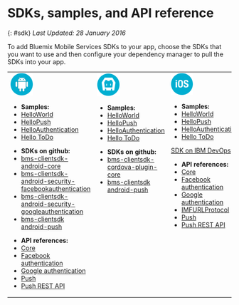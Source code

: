 # SDKs, samples, and API reference
{: #sdk}
*Last Updated: 28 January 2016* 

To add Bluemix Mobile Services SDKs to your app, choose the SDKs that you want to use and then configure your dependency manager to pull the SDKs into your app.

<table id="sdk__sdk-table-mbaas" class="mobile-dl"><tbody><tr class="doc-tr-even"><td><img src="images/Droid_SDK_icon.png" alt="android">
<!---
<p class="cta"><a href="/docs/starters/mobilefirst/gettingstarted/android_existingproject.html#setup_sdk_gradle">Get SDK</a></p>
--->

<ul><li><strong>Samples:</strong></li>
<li><a href="gettingstarted/android.html">HelloWorld</a></li>
<li><a href="https://github.com/ibm-bluemix-mobile-services/bms-samples-android-hellopush" rel="external" title="(Opens in a new tab or window)" target="_blank">HelloPush</a>
</li>
<li><a href="https://github.com/ibm-bluemix-mobile-services/bms-samples-android-helloauthentication" rel="external" title="(Opens in a new tab or window)" target="_blank">HelloAuthentication</a>
</li>
<li><a href="https://github.com/ibm-bluemix-mobile-services/bms-samples-android-hellotodo" rel="external" title="(Opens in a new tab or window)" target="_blank">Hello ToDo</a></li>

</ul>

<ul><li><strong>SDKs on github:</strong></li>
<li><a href="https://github.com/ibm-bluemix-mobile-services/bms-clientsdk-android-core" rel="external" title="(Opens in a new tab or window)" target="_blank">bms-clientsdk-android-core</a></li>
<li><a href="https://github.com/ibm-bluemix-mobile-services/bms-clientsdk-android-security-facebookauthentication" rel="external" title="(Opens in a new tab or window)" target="_blank">bms-clientsdk-android-security-facebookauthentication</a></li>
<li><a href="https://github.com/ibm-bluemix-mobile-services/bms-clientsdk-android-security-googleauthentication" rel="external" title="(Opens in a new tab or window)" target="_blank">bms-clientsdk-android-security-googleauthentication</a></li>
<li><a href="https://github.com/ibm-bluemix-mobile-services/bms-clientsdk-android-push" rel="external" title="(Opens in a new tab or window)" target="_blank">bms-clientsdk android-push</a></li>
</ul>
<ul>
<li><strong>API references:</strong></li>
<li><a href="https://www.{DomainName}/docs/api/content/api/mobilefirst/android/core-api-doc/overview-summary.html" rel="external" title="(Opens in a new tab or window)" target="_blank">Core</a></li>
<li><a href="https://www.{DomainName}/docs/api/content/api/mobilefirst/android/facebook-api-doc/index.html" rel="external" title="(Opens in a new tab or window)" target="_blank">Facebook authentication</a></li>
<li><a href="https://www.{DomainName}/docs/api/content/api/mobilefirst/android/google-api-doc/index.html" rel="external" title="(Opens in a new tab or window)" target="_blank">Google authentication </a></li>
<li><a href="https://www.{DomainName}/docs/api/content/api/mobilefirst/android/push-api-doc/overview-summary.html" rel="external" title="(Opens in a new tab or window)" target="_blank">Push</a></li>
<li><a href="https://www.{DomainName}/docs/api/content/api/mobilefirst/android/push-api-doc/overview-summary.html" rel="external" title="(Opens in a new tab or window)" target="_blank">Push REST API</a></li>
</ul>
</td><td valign="top"><img src="images/cordova_logo_white.png" alt="cordova">
<!---
<p class="cta"><a href="test">Get SDK</a></p>
--->
<!---
<ul><li><strong>Samples:</strong></li>
<li><a href="gettingstarted/cordova.html">HelloWorld</a></li>
-->
</ul>

<ul><li><strong>Samples:</strong></li>
<li><a href="gettingstarted/cordova.html">HelloWorld</a></li>
<li><a href="https://github.com/ibm-bluemix-mobile-services/bms-samples-cordova-hellopush" rel="external" title="(Opens in a new tab or window)" target="_blank">HelloPush</a>
</li>
<li><a href="https://github.com/ibm-bluemix-mobile-services/bms-samples-cordova-helloauthentication" rel="external" title="(Opens in a new tab or window)" target="_blank">HelloAuthentication</a>
</li>
<li><a href="https://github.com/ibm-bluemix-mobile-services/bms-samples-cordova-hellotodo/" rel="external" title="(Opens in a new tab or window)" target="_blank">Hello ToDo</a></li>
</ul>

<ul><li><strong>SDKs on github:</strong></li>
<li><a href="https://github.com/ibm-bluemix-mobile-services/bms-clientsdk-cordova-plugin-core" rel="external" title="(Opens in a new tab or window)" target="_blank">bms-clientsdk-cordova-plugin-core</a></li>
<li><a href="https://github.com/ibm-bluemix-mobile-services/bms-clientsdk-cordova-plugin-push" rel="external" title="(Opens in a new tab or window)" target="_blank">bms-clientsdk android-push</a></li>
</ul>

</td>
<td valign="top"><img src="images/iOS_SDK_icon.png" alt="ios">

<!---
<p class="cta"><a href="/docs/starters/mobilefirst/gettingstarted/existingproject.html#setup_sdk_cocoapods">Get
SDK</a></p> --->

<ul><li><strong>Samples:</strong></li>
<li><a href="gettingstarted/ios.html">HelloWorld</a></li>
<li><a href="https://github.com/ibm-bluemix-mobile-services/bms-samples-ios-hellopush" rel="external" title="(Opens in a new tab or window)" target="_blank">HelloPush</a>
</li>
<li><a href="https://github.com/ibm-bluemix-mobile-services/bms-samples-ios-helloauthentication" rel="external" title="(Opens in a new tab or window)" target="_blank">HelloAuthentication</a>
</li>
<li><a href="https://github.com/ibm-bluemix-mobile-services/bms-samples-ios-hellotodo" rel="external" title="(Opens in a new tab or window)" target="_blank">Hello ToDo</a></li>
</ul>

<p class="devops"><a href="https://hub.jazz.net/git/bluemixmobilesdk/imf-ios-sdk/archive?revstr=master">SDK on IBM
DevOps</a></p>
<ul>
<li><strong>API references:</strong></li>
<li><a href="https://www.{DomainName}/docs/api/content/api/mobilefirst/ios/IMFCore_api-doc/html/index.html" rel="external" title="(Opens in a new tab or window)" target="_blank">Core</a></li>
<li><a href="https://www.{DomainName}/docs/api/content/api/mobilefirst/ios/IMFFacebookAuthentication_api-doc/html/index.html" rel="external" title="(Opens in a new tab or window)" target="_blank">Facebook authentication</a></li>
<li><a href="https://www.{DomainName}/docs/api/content/api/mobilefirst/ios/IMFGoogleAuthentication_api-doc/html/index.html" rel="external" title="(Opens in a new tab or window)" target="_blank">Google authentication </a></li>
<li><a href="https://www.{DomainName}/docs/api/content/api/mobilefirst/ios/IMFURLProtocol_api-doc/html/index.html" rel="external" title="(Opens in a new tab or window)" target="_blank">IMFURLProtocol</a></li>
<li><a href="https://www.{DomainName}/docs/api/content/api/mobilefirst/ios/IMFPush_api-doc/html/index.html" rel="external" title="(Opens in a new tab or window)" target="_blank">Push</a></li>
<li><a href="https://www.{DomainName}/docs/api/content/api/mobilefirst/android/push-api-doc/overview-summary.html" rel="external" title="(Opens in a new tab or window)" target="_blank">Push REST API</a></li>
</ul>
</td>
</tr>
</tbody>
</table>
